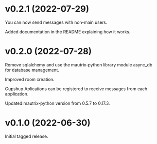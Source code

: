 # v0.2.1 (2022-07-29)
You can now send messages with non-main users.

Added documentation in the README explaining how it works.

# v0.2.0 (2022-07-28)
Remove sqlalchemy and use the mautrix-python library module async_db for database management.

Improved room creation.

Gupshup Aplications can be registered to receive messages from each application.

Updated mautrix-python version from 0.5.7 to 0.17.3.

# v0.1.0 (2022-06-30)
Initial tagged release.
